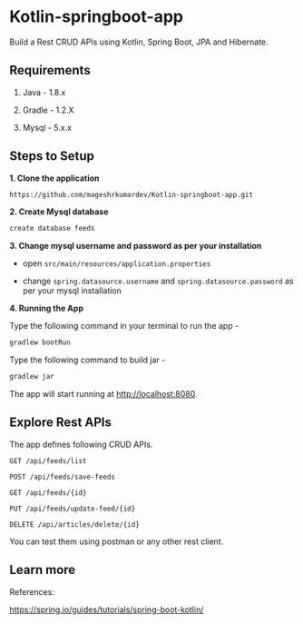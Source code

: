 # Kotlin-springboot-app

Build a Rest CRUD APIs using Kotlin, Spring Boot, JPA and Hibernate.

## Requirements

1. Java - 1.8.x

2. Gradle - 1.2.X

3. Mysql - 5.x.x

## Steps to Setup

**1. Clone the application**

```bash
https://github.com/mageshrkumardev/Kotlin-springboot-app.git
```

**2. Create Mysql database**
```bash
create database feeds
```

**3. Change mysql username and password as per your installation**

+ open `src/main/resources/application.properties`

+ change `spring.datasource.username` and `spring.datasource.password` as per your mysql installation

**4. Running the App**

Type the following command in your terminal to run the app -

```bash
gradlew bootRun
```

Type the following command to build jar -
```bash
gradlew jar
```

The app will start running at <http://localhost:8080>.

## Explore Rest APIs

The app defines following CRUD APIs.

    GET /api/feeds/list
    
    POST /api/feeds/save-feeds
    
    GET /api/feeds/{id}
    
    PUT /api/feeds/update-feed/{id}
    
    DELETE /api/articles/delete/{id}

You can test them using postman or any other rest client.

## Learn more

References:

<https://spring.io/guides/tutorials/spring-boot-kotlin/>
